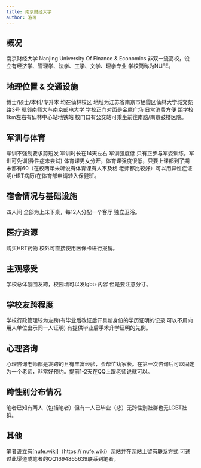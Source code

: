 ```yaml
---
title: 南京财经大学
author: 洛可
---
```


## 概况

南京财经大学 Nanjing University Of Finance & Economics 非双一流高校，设立有经济学、管理学、法学、工学、文学、理学专业 学校简称为NUFE。

## 地理位置 & 交通设施

博士/硕士/本科/专升本 均在仙林校区 地址为江苏省南京市栖霞区仙林大学城文苑路3号 毗邻南师大与南京邮电大学 学校正门对面是金鹰广场 日常消费方便 距学校1km左右有仙林中心站地铁站 校门口有公交站可乘坐前往南脑/南京鼓楼医院。

## 军训与体育

军训不强制要求剪短发 军训时长在14天左右 军训强度低 只有正步与军姿训练。军训可免训(异性症未尝试) 体育课男女分开，体育课强度很低，只要上课都到了期末都有60（在校两年未听说有体育课有人不及格 老师都比较好）可以用异性症证明(HRT病历)在体育部申请转入保健班。

## 宿舍情况与基础设施

四人间 全部为上床下桌，每12人分配一个客厅 独立卫浴。

## 医疗资源

购买HRT药物 校外可直接使用医保卡进行报销。

## 主观感受

学校总体氛围友跨，校园墙可以发lgbt+内容 但是要注意分寸。

## 学校友跨程度

学校行政管理较为友跨(有毕业后改证后开具新身份的学历证明的记录 可以不用向用人单位出示同一人证明) 有提供毕业后手术升学证明的先例。

## 心理咨询

心理咨询老师都是友跨的且有丰富经验，会帮忙劝家长。在第一次咨询后可以固定为一个老师，非常好预约。提前1-2天在QQ上跟老师说就可以。

## 跨性别分布情况

笔者已知有两人（包括笔者）但有一人已毕业（悲）无跨性别社群也无LGBT社群。

## 其他

笔者设立有[nufe.wiki]（https:// nufe.wiki）网站并在网站上留有联系方式 可通过此渠道或笔者的QQ1694865639联系到笔者。
